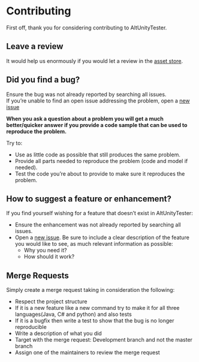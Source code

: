 # Contributing

First off, thank you for considering contributing to AltUnityTester.

## Leave a review

It would help us enormously if you would let a review in the [asset store](https://assetstore.unity.com/packages/tools/utilities/altunity-tester-ui-test-automation-112101).

## Did you find a bug? 

Ensure the bug was not already reported by searching all issues.  
If you’re unable to find an open issue addressing the problem, open a [new issue](https://gitlab.com/altom/altunity/altunitytester/issues/new?issuable_template=BugTemplate)

**When you ask a question about a problem you will get a much better/quicker answer if you provide a code sample that can be used to reproduce the problem.**

Try to:

* Use as little code as possible that still produces the same problem.
* Provide all parts needed to reproduce the problem (code and model if needed).
* Test the code you’re about to provide to make sure it reproduces the problem.


## How to suggest a feature or enhancement?

If you find yourself wishing for a feature that doesn’t exist in AltUnityTester:

* Ensure the enhancement was not already reported by searching all issues.
* Open a [new issue](https://gitlab.com/altom/altunity/altunitytester/issues/new?issuable_template=NewFeatureTemplate). Be sure to include a clear description of the feature you would like to see, as much relevant information as possible:
  * Why you need it?
  * How should it work?


## Merge Requests

Simply create a merge request taking in consideration the following:

* Respect the project structure
* If it is a new feature like a new command try to make it for all three languages(Java, C# and python) and also tests
* If it is a bugfix then write a test to show that the bug is no longer reproducible
* Write a description of what you did
* Target with the merge request: Development branch and not the master branch
* Assign one of the maintainers to review the merge request
